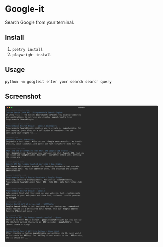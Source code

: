 # Google-it

Search Google from your terminal.

## Install

1. `poetry install`
2. `playwright install`

## Usage

`python -m googleit enter your search search query`

## Screenshot

![Screenshot](assets/image.svg)
